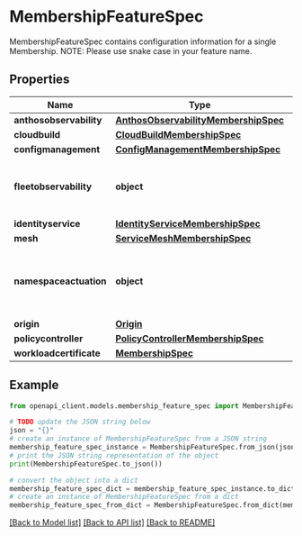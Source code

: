 # MembershipFeatureSpec

MembershipFeatureSpec contains configuration information for a single Membership. NOTE: Please use snake case in your feature name.

## Properties

Name | Type | Description | Notes
------------ | ------------- | ------------- | -------------
**anthosobservability** | [**AnthosObservabilityMembershipSpec**](AnthosObservabilityMembershipSpec.md) |  | [optional] 
**cloudbuild** | [**CloudBuildMembershipSpec**](CloudBuildMembershipSpec.md) |  | [optional] 
**configmanagement** | [**ConfigManagementMembershipSpec**](ConfigManagementMembershipSpec.md) |  | [optional] 
**fleetobservability** | **object** | **FleetObservability**: The membership-specific input for FleetObservability feature. | [optional] 
**identityservice** | [**IdentityServiceMembershipSpec**](IdentityServiceMembershipSpec.md) |  | [optional] 
**mesh** | [**ServiceMeshMembershipSpec**](ServiceMeshMembershipSpec.md) |  | [optional] 
**namespaceactuation** | **object** | **Namespace Actuation**: The membership-specific input for NamespaceActuation feature. | [optional] 
**origin** | [**Origin**](Origin.md) |  | [optional] 
**policycontroller** | [**PolicyControllerMembershipSpec**](PolicyControllerMembershipSpec.md) |  | [optional] 
**workloadcertificate** | [**MembershipSpec**](MembershipSpec.md) |  | [optional] 

## Example

```python
from openapi_client.models.membership_feature_spec import MembershipFeatureSpec

# TODO update the JSON string below
json = "{}"
# create an instance of MembershipFeatureSpec from a JSON string
membership_feature_spec_instance = MembershipFeatureSpec.from_json(json)
# print the JSON string representation of the object
print(MembershipFeatureSpec.to_json())

# convert the object into a dict
membership_feature_spec_dict = membership_feature_spec_instance.to_dict()
# create an instance of MembershipFeatureSpec from a dict
membership_feature_spec_from_dict = MembershipFeatureSpec.from_dict(membership_feature_spec_dict)
```
[[Back to Model list]](../README.md#documentation-for-models) [[Back to API list]](../README.md#documentation-for-api-endpoints) [[Back to README]](../README.md)


